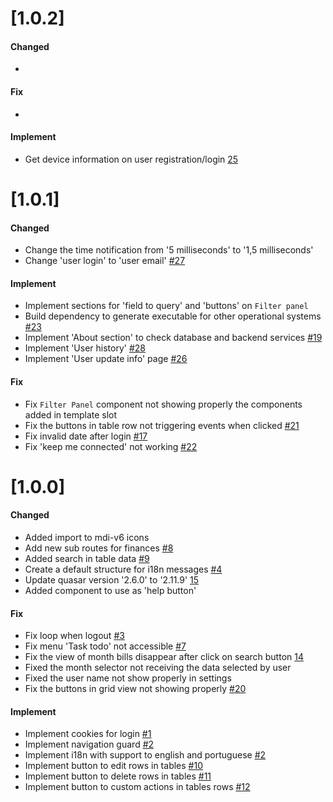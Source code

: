 # [1.0.2]

#### Changed
-

#### Fix
-

#### Implement
- Get device information on user registration/login [25](https://github.com/BIEMAX/quote-manager/issues/25)

# [1.0.1]

#### Changed
- Change the time notification from '5 milliseconds' to '1,5 milliseconds'
- Change 'user login' to 'user email' [#27](https://github.com/BIEMAX/quote-manager/issues/27)

#### Implement
- Implement sections for 'field to query' and 'buttons' on `Filter panel`
- Build dependency to generate executable for other operational systems [#23](https://github.com/BIEMAX/quote-manager/issues/23)
- Implement 'About section' to check database and backend services [#19](https://github.com/BIEMAX/quote-manager/issues/19)
- Implement 'User history' [#28](https://github.com/BIEMAX/quote-manager/issues/28)
- Implement 'User update info' page [#26](https://github.com/BIEMAX/quote-manager/issues/26)

#### Fix
- Fix `Filter Panel` component not showing properly the components added in template slot
- Fix the buttons in table row not triggering events when clicked [#21](https://github.com/BIEMAX/quote-manager/issues/21)
- Fix invalid date after login [#17](https://github.com/BIEMAX/quote-manager/issues/17)
- Fix 'keep me connected' not working [#22](https://github.com/BIEMAX/quote-manager/issues/22)

# [1.0.0]

#### Changed
- Added import to mdi-v6 icons
- Add new sub routes for finances [#8](https://github.com/BIEMAX/quote-manager/issues/8)
- Added search in table data [#9](https://github.com/BIEMAX/quote-manager/issues/9)
- Create a default structure for i18n messages [#4](https://github.com/BIEMAX/quote-manager/issues/4)
- Update quasar version '2.6.0' to '2.11.9' [15](https://github.com/BIEMAX/quote-manager/issues/15)
- Added component to use as 'help button'

#### Fix
- Fix loop when logout [#3](https://github.com/BIEMAX/quote-manager/issues/3)
- Fix menu 'Task todo' not accessible [#7](https://github.com/BIEMAX/quote-manager/issues/7)
- Fix the view of month bills disappear after click on search button [14](https://github.com/BIEMAX/quote-manager/issues/14)
- Fixed the month selector not receiving the data selected by user
- Fixed the user name not show properly in settings
- Fix the buttons in grid view not showing properly [#20](https://github.com/BIEMAX/quote-manager/issues/20)

#### Implement
- Implement cookies for login [#1](https://github.com/BIEMAX/quote-manager/issues/1)
- Implement navigation guard [#2](https://github.com/BIEMAX/quote-manager/issues/2)
- Implement i18n with support to english and portuguese [#2](https://github.com/BIEMAX/financial-manager-app/issues/2)
- Implement button to edit rows in tables [#10](https://github.com/BIEMAX/quote-manager/issues/10)
- Implement button to delete rows in tables [#11](https://github.com/BIEMAX/quote-manager/issues/11)
- Implement button to custom actions in tables rows [#12](https://github.com/BIEMAX/quote-manager/issues/12)
